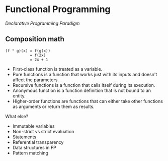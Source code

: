 # Functional Programming

_Declarative Programming Paradigm_

## Composition math
```
(f ° g)(x) = f(g(x))
           = f(2x)
           = 2x + 1
```  
            
* First-class function is treated as a variable.
* Pure functions is a function that works just with its inputs and doesn't affect the parameters.
* Recursive functions is a function that calls itself during its execution.
* Anonymous function is a function definition that is not bound to an entity.
* Higher-order functions are functions that can either take other functions as arguments or return them as results.

What else? 
* Immutable variables
* Non-strict vs strict evaluation
* Statements
* Referential transparency
* Data structures in FP
* Pattern matching



